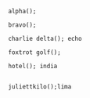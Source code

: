 ```
alpha();
```

```
bravo();
```


```
charlie delta(); echo
```

```
foxtrot golf();
```

```
hotel(); india
```

```

```

```
juliettkilo();lima
```
